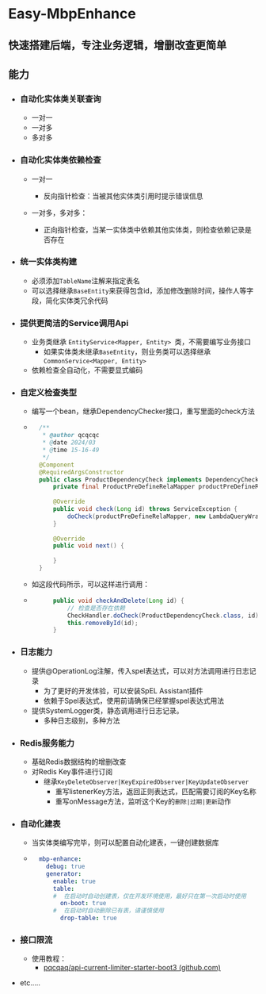 # Easy-MbpEnhance

## 快速搭建后端，专注业务逻辑，增删改查更简单

## 能力

- ### 自动化实体类关联查询

    - 一对一
    - 一对多
    - 多对多

    

- ### 自动化实体类依赖检查

    - 一对一

        - 反向指针检查：当被其他实体类引用时提示错误信息

    - 一对多，多对多：

        - 正向指针检查，当某一实体类中依赖其他实体类，则检查依赖记录是否存在

        

- ### 统一实体类构建

    - 必须添加`TableName`注解来指定表名
    - 可以选择继承`BaseEntity`来获得包含id，添加修改删除时间，操作人等字段，简化实体类冗余代码

    

- ### 提供更简洁的Service调用Api

    - 业务类继承 `EntityService<Mapper, Entity> `类，不需要编写业务接口
        - 如果实体类未继承`BaseEntity`，则业务类可以选择继承`CommonService<Mapper, Entity>`
    - 依赖检查全自动化，不需要显式编码



- ### 自定义检查类型

    - 编写一个bean，继承DependencyChecker接口，重写里面的check方法

    - ```java
        /**
         * @author qcqcqc
         * @date 2024/03
         * @time 15-16-49
         */
        @Component
        @RequiredArgsConstructor
        public class ProductDependencyCheck implements DependencyChecker {
            private final ProductPreDefineRelaMapper productPreDefineRelaMapper;
        
            @Override
            public void check(Long id) throws ServiceException {
                doCheck(productPreDefineRelaMapper, new LambdaQueryWrapper<ProductPreDefineRela>().eq(ProductPreDefineRela::getProductId, id), "该商品存在于套装模板中");
            }
        
            @Override
            public void next() {
        
            }
        }
        ```

    - 如这段代码所示，可以这样进行调用：

    - ```java
            public void checkAndDelete(Long id) {
                // 检查是否存在依赖
                CheckHandler.doCheck(ProductDependencyCheck.class, id);
                this.removeById(id);
            }
        ```



- ### 日志能力

    - 提供@OperationLog注解，传入spel表达式，可以对方法调用进行日志记录
        - 为了更好的开发体验，可以安装SpEL Assistant插件
        - 依赖于Spel表达式，使用前请确保已经掌握spel表达式用法
    - 提供SystemLogger类，静态调用进行日志记录。
        - 多种日志级别，多种方法



- ### Redis服务能力

    - 基础Redis数据结构的增删改查
    - 对Redis Key事件进行订阅
        - 继承`KeyDeleteObserver|KeyExpiredObserver|KeyUpdateObserver`
            - 重写listenerKey方法，返回正则表达式，匹配需要订阅的Key名称
            - 重写onMessage方法，监听这个Key的`删除|过期|更新`动作

    

- ### 自动化建表

    - 当实体类编写完毕，则可以配置自动化建表，一键创建数据库

    - ```yaml
        mbp-enhance:
          debug: true
          generator:
            enable: true
            table:
            #  在启动时自动创建表，仅在开发环境使用，最好只在第一次启动时使用
              on-boot: true
            #  在启动时自动删除已有表，请谨慎使用
              drop-table: true
        ```



- ### 接口限流

    - 使用教程：
        - [pqcqaq/api-current-limiter-starter-boot3 (github.com)](https://github.com/pqcqaq/api-current-limiter-starter-boot3)





- etc.....


